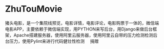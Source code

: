 # ZhuTouMovie
猪头电影，是一个集院线预览，电影详情，电影评论，电影购票于一体的，微信端电影APP，主要依赖于微信端实现，用PYTHON来写后台，用Django来做后台框架，Apache搭建服务器，使用阿里云服务器，使用阿里云自带的压力检测检测后台压力，使用Pylint来进行代码健壮性检测  捐赠 
